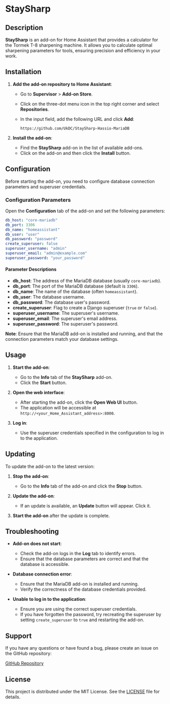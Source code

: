 # StaySharp

## Description

**StaySharp** is an add-on for Home Assistant that provides a calculator for the Tormek T-8 sharpening machine. It allows you to calculate optimal sharpening parameters for tools, ensuring precision and efficiency in your work.

## Installation

1. **Add the add-on repository to Home Assistant**:

   - Go to **Supervisor** > **Add-on Store**.
   - Click on the three-dot menu icon in the top right corner and select **Repositories**.
   - In the input field, add the following URL and click **Add**:

     ```
     https://github.com/UkDC/StaySharp-Hassio-MariaDB
     ```

2. **Install the add-on**:

   - Find the **StaySharp** add-on in the list of available add-ons.
   - Click on the add-on and then click the **Install** button.

## Configuration

Before starting the add-on, you need to configure database connection parameters and superuser credentials.

### **Configuration Parameters**

Open the **Configuration** tab of the add-on and set the following parameters:

```yaml
db_host: "core-mariadb"
db_port: 3306
db_name: "homeassistant"
db_user: "user"
db_password: "password"
create_superuser: false
superuser_username: "admin"
superuser_email: "admin@example.com"
superuser_password: "your_password"
```

#### **Parameter Descriptions**

- **db_host**: The address of the MariaDB database (usually `core-mariadb`).
- **db_port**: The port of the MariaDB database (default is `3306`).
- **db_name**: The name of the database (often `homeassistant`).
- **db_user**: The database username.
- **db_password**: The database user's password.
- **create_superuser**: Flag to create a Django superuser (`true` or `false`).
- **superuser_username**: The superuser's username.
- **superuser_email**: The superuser's email address.
- **superuser_password**: The superuser's password.

**Note**: Ensure that the MariaDB add-on is installed and running, and that the connection parameters match your database settings.

## Usage

1. **Start the add-on**:

   - Go to the **Info** tab of the **StaySharp** add-on.
   - Click the **Start** button.

2. **Open the web interface**:

   - After starting the add-on, click the **Open Web UI** button.
   - The application will be accessible at `http://<your_Home_Assistant_address>:8000`.

3. **Log in**:

   - Use the superuser credentials specified in the configuration to log in to the application.

## Updating

To update the add-on to the latest version:

1. **Stop the add-on**:

   - Go to the **Info** tab of the add-on and click the **Stop** button.

2. **Update the add-on**:

   - If an update is available, an **Update** button will appear. Click it.

3. **Start the add-on** after the update is complete.

## Troubleshooting

- **Add-on does not start**:

  - Check the add-on logs in the **Log** tab to identify errors.
  - Ensure that the database parameters are correct and that the database is accessible.

- **Database connection error**:

  - Ensure that the MariaDB add-on is installed and running.
  - Verify the correctness of the database credentials provided.

- **Unable to log in to the application**:

  - Ensure you are using the correct superuser credentials.
  - If you have forgotten the password, try recreating the superuser by setting `create_superuser` to `true` and restarting the add-on.

## Support

If you have any questions or have found a bug, please create an issue on the GitHub repository:

[GitHub Repository](https://github.com/UkDC/StaySharp-Hassio-MariaDB)

## License

This project is distributed under the MIT License. See the [LICENSE](https://github.com/UkDC/StaySharp-Hassio-MariaDB/blob/main/LICENSE) file for details.


